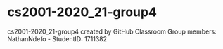 # cs2001-2020_21-group4
cs2001-2020_21-group4 created by GitHub Classroom
Group members:
NathanNdefo - StudentID: 1711382
